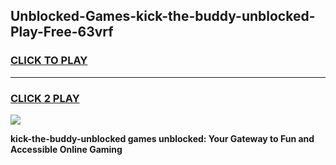 
## Unblocked-Games-kick-the-buddy-unblocked-Play-Free-63vrf
<h3>
<a href="https://premium76.site?title=kick-the-buddy-unblocked&ref=23A">CLICK TO PLAY</a></h3>
<hr>

<h3>
<a href="https://premium76.site?title=kick-the-buddy-unblocked&ref=23A">CLICK 2 PLAY</a>
  
</h3>

<a href="https://premium76.site?title=kick-the-buddy-unblocked&ref=23A"><img src="https://clearcache.store/games.png"></a>


**kick-the-buddy-unblocked games unblocked: Your Gateway to Fun and Accessible Online Gaming**
